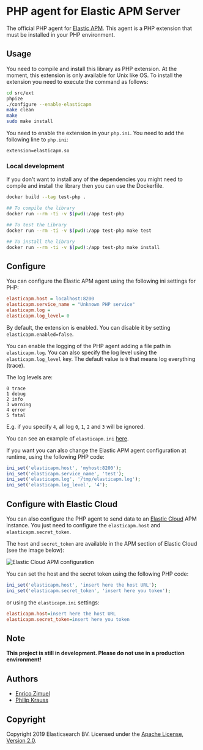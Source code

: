 # PHP agent for Elastic APM Server

The official PHP agent for [Elastic APM](https://www.elastic.co/products/apm).
This agent is a PHP extension that must be installed in your PHP environment.

## Usage

You need to compile and install this library as PHP extension.
At the moment, this extension is only available for Unix like OS.
To install the extension you need to execute the command as follows:

```bash
cd src/ext
phpize
./configure --enable-elasticapm
make clean
make
sudo make install
```

You need to enable the extension in your `php.ini`. You need to add the following
line to `php.ini`:

```
extension=elasticapm.so
```

### Local development

If you don't want to install any of the dependencies you might need to compile and install the library then you can use the Dockerfile.


```bash
docker build --tag test-php .

## To compile the library
docker run --rm -ti -v $(pwd):/app test-php

## To test the Library
docker run --rm -ti -v $(pwd):/app test-php make test

## To install the library
docker run --rm -ti -v $(pwd):/app test-php make install
```

## Configure

You can configure the Elastic APM agent using the following ini settings for PHP:

```ini
elasticapm.host = localhost:8200
elasticapm.service_name = "Unknown PHP service"
elasticapm.log = 
elasticapm.log_level= 0
```

By default, the extension is enabled. You can disable it by setting `elasticapm.enabled=false`.

You can enable the logging of the PHP agent adding a file path in `elasticapm.log`.
You can also specify the log level using the `elasticapm.log_level` key. The
default value is `0` that means log everything (trace). 

The log levels are:
```
0 trace
1 debug
2 info
3 warning
4 error
5 fatal
```

E.g. if you specify `4`, all log `0`, `1`, `2` and `3` will be ignored.

You can see an example of `elasticapm.ini` [here](src/ext/elasticapm.ini).

If you want you can also change the Elastic APM agent configuration at runtime, using the
following PHP code:

```php
ini_set('elasticapm.host', 'myhost:8200');
ini_set('elasticapm.service_name', 'test');
ini_set('elasticapm.log', '/tmp/elasticapm.log');
ini_set('elasticapm.log_level', '4');
```

## Configure with Elastic Cloud

You can also configure the PHP agent to send data to an [Elastic Cloud](https://www.elastic.co/cloud/)
APM instance. You just need to configure the `elasticapm.host` and `elasticapm.secret_token`.

The `host` and `secret_token` are available in the APM section of Elastic Cloud
(see the image below):

![Elastic Cloud APM configuration](docs/elastic_cloud_apm_config.png)

You can set the host and the secret token using the following PHP code:

```php
ini_set('elasticapm.host', 'insert here the host URL');
ini_set('elasticapm.secret_token', 'insert here you token');
```

or using the `elasticapm.ini` settings:

```ini
elasticapm.host=insert here the host URL
elasticapm.secret_token=insert here you token
```

## Note

**This project is still in development. Please do not use in a production environment!**

## Authors

- [Enrico Zimuel](https://www.zimuel.it)
- [Philip Krauss](https://github.com/philkra)

## Copyright

Copyright 2019 Elasticsearch BV.
Licensed under the [Apache License, Version 2.0](LICENSE).

